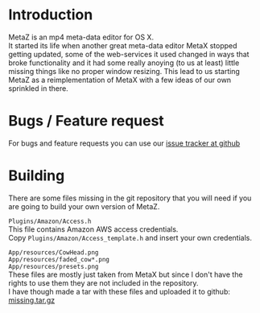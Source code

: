 # Introduction

MetaZ is an mp4 meta-data editor for OS X.  
It started its life when another great meta-data editor MetaX stopped getting
updated, some of the web-services it used changed in ways that broke
functionality and it had some really anoying (to us at least) little missing
things like no proper window resizing. This lead to us starting MetaZ as a
reimplementation of MetaX with a few ideas of our own sprinkled in there.


# Bugs / Feature request

For bugs and feature requests you can use our [issue tracker at github](https://github.com/griff/metaz/issues)


# Building

There are some files missing in the git repository that you will need if you
are going to build your own version of MetaZ.

`Plugins/Amazon/Access.h`  
This file contains Amazon AWS access credentials.  
Copy `Plugins/Amazon/Access_template.h` and insert your own credentials.

`App/resources/CowHead.png`  
`App/resources/faded_cow*.png`  
`App/resources/presets.png`  
These files are mostly just taken from MetaX but since I don't have the rights
to use them they are not included in the repository.  
I have though made a tar with these files and uploaded it to github:
[missing.tar.gz](http://github.com/downloads/griff/metaz/missing.tar.gz)
